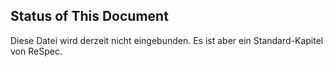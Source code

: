 ## Status of This Document

Diese Datei wird derzeit nicht eingebunden. Es ist aber ein Standard-Kapitel von ReSpec.
